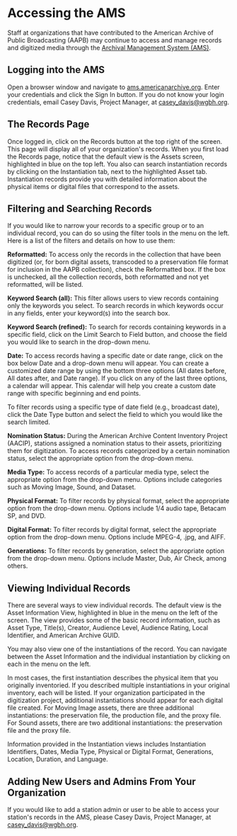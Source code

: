 # Accessing the AMS
Staff at organizations that have contributed to the American Archive of Public Broadcasting (AAPB) may continue to access and manage records and digitized media through the [Archival Management System (AMS)](https://ams.americanarchive.org). 

## Logging into the AMS
Open a browser window and navigate to [ams.americanarchive.org](https://ams.americanarchive.org). Enter your credentials and click the Sign In button. If you do not know your login credentials, email Casey Davis, Project Manager, at casey_davis@wgbh.org.

## The Records Page
Once logged in, click on the Records button at the top right of the screen. This page will display all of your organization's records. When you first load the Records page, notice that the default view is the Assets screen, highlighted in blue on the top left. You also can search instantiation records by clicking on the Instantiation tab, next to the highlighted Asset tab. Instantiation records provide you with detailed information about the physical items or digital files that correspond to the assets.

## Filtering and Searching Records
If you would like to narrow your records to a specific group or to an individual record, you can do so using the filter tools in the menu on the left. Here is a list of the filters and details on how to use them:

**Reformatted:** To access only the records in the collection that have been digitized (or, for born digital assets, transcoded to a preservation file format for inclusion in the AAPB collection), check the Reformatted box. If the box is unchecked, all the collection records, both reformatted and not yet reformatted, will be listed.

**Keyword Search (all):** This filter allows users to view records containing only the keywords you select. To search records in which keywords occur in any fields, enter your keyword(s) into the search box. 

**Keyword Search (refined):** To search for records containing keywords in a specific field, click on the Limit Search to Field button, and choose the field you would like to search in the drop-down menu.

**Date:** To access records having a specific date or date range, click on the box below Date and a drop-down menu will appear. You can create a customized date range by using the bottom three options (All dates before, All dates after, and Date range). If you click on any of the last three options, a calendar will appear. This calendar will help you create a custom date range with specific beginning and end points.

To filter records using a specific type of date field (e.g., broadcast date), click the Date Type button and select the field to which you would like the search limited.

**Nomination Status:** During the American Archive Content Inventory Project (AACIP), stations assigned a nomination status to their assets, prioritizing them for digitization. To access records categorized by a certain nomination status, select the appropriate option from the drop-down menu. 

**Media Type:** To access records of a particular media type, select the appropriate option from the drop-down menu. Options include categories such as Moving Image, Sound, and Dataset.

**Physical Format:** To filter records by physical format, select the appropriate option from the drop-down menu. Options include 1/4 audio tape, Betacam SP, and DVD.

**Digital Format:** To filter records by digital format, select the appropriate option from the drop-down menu. Options include MPEG-4, .jpg, and AIFF.

**Generations:** To filter records by generation, select the appropriate option from the drop-down menu. Options include Master, Dub, Air Check, among others.

## Viewing Individual Records
There are several ways to view individual records. The default view is the Asset Information View, highlighted in blue in the menu on the left of the screen. The view provides some of the basic record information, such as Asset Type, Title(s), Creator, Audience Level, Audience Rating, Local Identifier, and American Archive GUID.
 
You may also view one of the instantiations of the record. You can navigate between the Asset Information and the individual instantiation by clicking on each in the menu on the left. 

In most cases, the first instantiation describes the physical item that you originally inventoried. If you described multiple instantiations in your original inventory, each will be listed. If your organization participated in the digitization project, additional instantiations should appear for each digital file created. For Moving Image assets, there are three additional instantiations: the preservation file, the production file, and the proxy file. For Sound assets, there are two additional instantiations: the preservation file and the proxy file. 

Information provided in the Instantiation views includes Instantiation Identifiers, Dates, Media Type, Physical or Digital Format, Generations, Location, Duration, and Language. 

## Adding New Users and Admins From Your Organization
If you would like to add a station admin or user to be able to access your station's records in the AMS, please Casey Davis, Project Manager, at casey_davis@wgbh.org.
